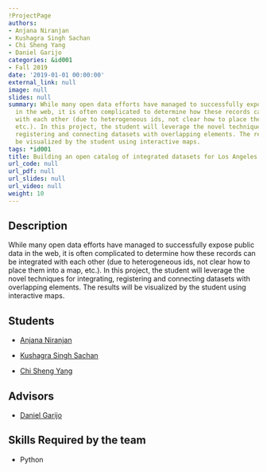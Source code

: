 ```yaml
---
!ProjectPage
authors:
- Anjana Niranjan
- Kushagra Singh Sachan
- Chi Sheng Yang
- Daniel Garijo
categories: &id001
- Fall 2019
date: '2019-01-01 00:00:00'
external_link: null
image: null
slides: null
summary: While many open data efforts have managed to successfully expose public data
  in the web, it is often complicated to determine how these records can be integrated
  with each other (due to heterogeneous ids, not clear how to place them into a map,
  etc.). In this project, the student will leverage the novel techniques for integrating,
  registering and connecting datasets with overlapping elements. The results will
  be visualized by the student using interactive maps.
tags: *id001
title: Building an open catalog of integrated datasets for Los Angeles
url_code: null
url_pdf: null
url_slides: null
url_video: null
weight: 10
---
```

## Description

While many open data efforts have managed to successfully expose public data in the web, it is often complicated to determine how these records can be integrated with each other (due to heterogeneous ids, not clear how to place them into a map, etc.). In this project, the student will leverage the novel techniques for integrating, registering and connecting datasets with overlapping elements. The results will be visualized by the student using interactive maps.





## Students

* [Anjana Niranjan](../../../author/anjana-niranjan)

* [Kushagra Singh Sachan](../../../author/kushagra-singh-sachan)

* [Chi Sheng Yang](../../../author/chi-sheng-yang)

## Advisors

* [Daniel Garijo](../../../author/daniel-garijo)

## Skills Required by the team


* Python
